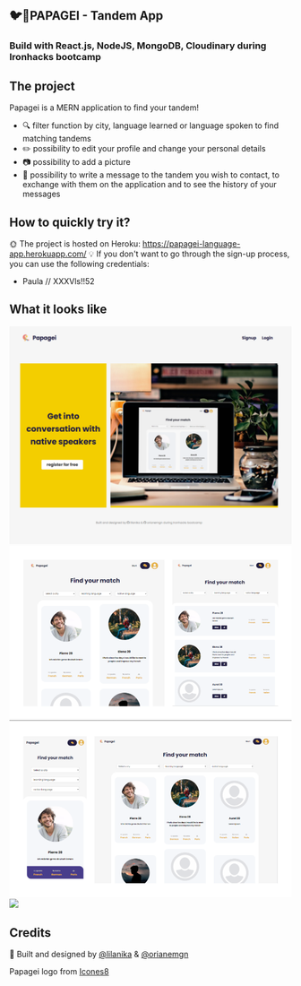 ## :bird::speech_balloon:PAPAGEI - Tandem App
### Build with React.js, NodeJS, MongoDB, Cloudinary during Ironhacks bootcamp
## The project
Papagei is a MERN application to find your tandem! 

* 🔍 filter function by city, language learned or language spoken to find matching tandems 
* ✏️ possibility to edit your profile and change your personal details
* :camera: possibility to add a picture
* :email: possibility to write a message to the tandem you wish to contact, to exchange with them on the application and to see the history of your messages

## How to quickly try it?
🌞 The project is hosted on Heroku: https://papagei-language-app.herokuapp.com/
:bulb: If you don't want to go through the sign-up process, you can use the following credentials:
* Paula // XXXVls!!52

## What it looks like 
<img src="/client/public/landing.png">
<img src="/client/public/cards-1.png">
<img src="/client/public/cards-2.png">
<img src="/client/public/paagei-profile-settings.png">

## Credits
:raised_hands: Built and designed by  [@lilanika](https://github.com/lilanika) & [@orianemgn](https://github.com/orianemgn/)


Papagei logo from [Icones8](https://icones8.fr/icons/set/bird)

